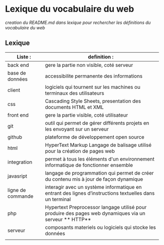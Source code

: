 # Lexique du vocabulaire du web

*creation du README.md dans lexique pour rechercher les définitions du vocabulaire du web*

## Lexique


| **Liste**  :         |                                       **definition**  :                                                  |
|---|---|
|  back end            |  gere la partie non visible, coté serveur                                                                |
|  base de données     |  accessibilite permanente des informations                                                               |
|  client              |  logiciels qui tournent sur les machines ou terminaux des utilisateurs                                   |
|  css                 |  Cascading Style Sheets, presentation des documents HTML et XML                                          |
|  front end           |  gere la partie visible, coté utilisateur                                                                |
|  git                 |  outil qui permet de gérer différents projets en les envoyant sur un serveur                             |
|  github              |  plateforme de développement open source                                                                 |
|  html                |  HyperText Markup Langage de balisage utilisé pour la création de pages web                              |
|  integration         |  permet à tous les éléments d'un environnement informatique de fonctionner ensemble                      |
|  javasript           |  langage de programmation qui permet de créer du contenu mis à jour de façon dynamique                   |
|  ligne de commande   |  interagir avec un système informatique en entrant des lignes d’instructions textuelles dans un terminal |
|  php                 |  Hypertext Preprocessor langage utilisé pour produire des pages web dynamiques via un serveur ** HTTP**  |
|  serveur             |  composants materiels ou logiciels qui stocke les données                                                |
|                      |                                                                                                          |
